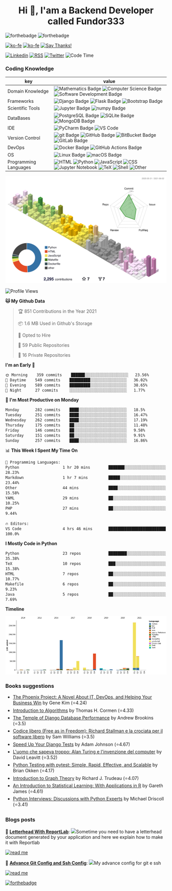 <h1 align="center">Hi 👋, I'am a Backend Developer called Fundor333</h1>


![forthebadge](https://forthebadge.com/images/badges/you-didnt-ask-for-this.svg)
![forthebadge](https://forthebadge.com/images/badges/powered-by-electricity.svg)

[![ko-fe](https://img.shields.io/badge/Ko--fi-donate-F16061?logo=Ko-fi&style=for-the-badge)](https://ko-fi.com/fundor333)
[![ko-fe](https://img.shields.io/badge/Buy%20me%20a%20coffe-donate-FFDD00?logo=Buy-me-a-Coffee&style=for-the-badge)](https://www.buymeacoffee.com/fundor333)
[![Say Thanks!](https://img.shields.io/badge/Say%20Thanks-thank-1EAEDB.svg?style=for-the-badge)](https://saythanks.io/to/github@fundor333.com)

[![Linkedin](https://img.shields.io/badge/LinkedIn-connect-0077B5?style=for-the-badge&logo=linkedin)](https://www.linkedin.com/in/%F0%9F%90%8D-matteo-scarpa-78969263/
)
[![RSS](https://img.shields.io/badge/RSS-read-FFA500?logo=rss&style=for-the-badge)](https:fundor333.com/index.xml)
[![Twitter](https://img.shields.io/badge/Twitter-follow-1DA1F2?logo=twitter&style=for-the-badge)](https://twitter.com/fundor333)
![Code Time](https://img.shields.io/endpoint?url=https://codetime-api.datreks.com/badge/1371?logoColor=white%26project=%26recentMS=0%26showProject=false&style=for-the-badge)

### Coding Knowledge

key                      |value
-------------------------|-------------------------------------------------------------------
Domain Knowledge         | ![Mathematics Badge](https://img.shields.io/badge/-Mathematics-f73e3e?style=for-the-badge&logo=mathworks&logoColor=white&color=f73e3e) ![Computer Science Badge](https://img.shields.io/badge/-Computer%20Science-7b18a2?style=for-the-badge&logo=smartthings&logoColor=white&color=7b18a2) ![Software Development Badge](https://img.shields.io/badge/-Software%20Development-fbc157?style=for-the-badge&logo=webpack&logoColor=000&color=fbc157)
Frameworks               | ![Django Badge](https://img.shields.io/badge/-Django-092E20?style=for-the-badge&logo=Django&logoColor=white&color=092E20) ![Flask Badge](https://img.shields.io/badge/-Flask-000000?style=for-the-badge&logo=Flask&logoColor=white&color=000000)  ![Bootstrap Badge](https://img.shields.io/badge/-Bootstrap-7952B3?style=for-the-badge&logo=Bootstrap&logoColor=white&color=7952B3)
Scientific Tools         | ![Jupyter Badge](https://img.shields.io/badge/-Jupyter-F37626?style=for-the-badge&logo=Jupyter&logoColor=white&color=F37626) ![numpy Badge](https://img.shields.io/badge/-numpy-013243?style=for-the-badge&logo=numpy&logoColor=white&color=013243)
DataBases                | ![PostgreSQL Badge](https://img.shields.io/badge/-PostgreSQL-336791?style=for-the-badge&logo=PostgreSQL&logoColor=white&color=336791) ![SQLite Badge](https://img.shields.io/badge/-SQLite-003B57?style=for-the-badge&logo=SQLite&logoColor=white&color=003B57) ![MongoDB Badge](https://img.shields.io/badge/-MongoDB-47A248?style=for-the-badge&logo=MongoDB&logoColor=white&color=47A248) 
IDE               | ![PyCharm Badge](https://img.shields.io/badge/-PyCharm-000?style=for-the-badge&logo=PyCharm&logoColor=white&color=000)  ![VS Code](https://img.shields.io/badge/visualstudiocode-blue.svg?logo=visual-studio-code&style=for-the-badge)
Version Control          | ![git Badge](https://img.shields.io/badge/-git-F05032?style=for-the-badge&logo=git&logoColor=white&color=F05032) ![GitHub Badge](https://img.shields.io/badge/-GitHub-181717?style=for-the-badge&logo=GitHub&logoColor=white&color=181717) ![BitBucket Badge](https://img.shields.io/badge/-BitBucket-0052CC?style=for-the-badge&logo=BitBucket&logoColor=white&color=0052CC) ![GitLab Badge](https://img.shields.io/badge/-GitLab-F05032?style=for-the-badge&logo=GitLab&logoColor=white&color=FCA121)
DevOps                   | ![Docker Badge](https://img.shields.io/badge/-Docker-2496ED?style=for-the-badge&logo=Docker&logoColor=white&color=2496ED) ![GitHub Actions Badge](https://img.shields.io/badge/-GitHub%20Actions-2088FF?style=for-the-badge&logo=GitHub%20Actions&logoColor=white&color=2088FF) 
OS                       | ![Linux Badge](https://img.shields.io/badge/-Linux-FCC624?style=for-the-badge&logo=Linux&logoColor=000&color=FCC624) ![macOS Badge](https://img.shields.io/badge/-macOS-000?style=for-the-badge&logo=Apple&logoColor=white&color=000)
Programming Languages    | ![HTML](https://img.shields.io/badge/HTML-38.4%25-%23e34c26?style=for-the-badge&logo=HTML&logoColor=%23e34c26&color=%23e34c26) ![Python](https://img.shields.io/badge/Python-27.8%25-%233572A5?style=for-the-badge&logo=Python&logoColor=%233572A5&color=%233572A5) ![JavaScript](https://img.shields.io/badge/JavaScript-13.4%25-%23f1e05a?style=for-the-badge&logo=JavaScript&logoColor=%23f1e05a&color=%23f1e05a) ![CSS](https://img.shields.io/badge/CSS-7.3%25-%23563d7c?style=for-the-badge&logo=CSS&logoColor=%23563d7c&color=%23563d7c) ![Jupyter Notebook](https://img.shields.io/badge/Jupyter%20Notebook-6.1%25-%23DA5B0B?style=for-the-badge&logo=Jupyter%20Notebook&logoColor=%23DA5B0B&color=%23DA5B0B) ![TeX](https://img.shields.io/badge/TeX-2%25-%233D6117?style=for-the-badge&logo=TeX&logoColor=%233D6117&color=%233D6117) ![Shell](https://img.shields.io/badge/Shell-1.4%25-%2389e051?style=for-the-badge&logo=Shell&logoColor=%2389e051&color=%2389e051) ![Other](https://img.shields.io/badge/Other-3.1%25-%23ededed?style=for-the-badge&logo=Other&logoColor=%23ededed&color=%23ededed) 

![](./profile-3d-contrib/profile-season-animate.svg)

<!--START_SECTION:waka-->
![Profile Views](http://img.shields.io/badge/Profile%20Views-299-blue)

**🐱 My Github Data** 

> 🏆 851 Contributions in the Year 2021
 > 
> 📦 1.6 MB Used in Github's Storage 
 > 
> 💼 Opted to Hire
 > 
> 📜 59 Public Repositories 
 > 
> 🔑 16 Private Repositories  
 > 
**I'm an Early 🐤** 

```text
🌞 Morning    359 commits    ██████░░░░░░░░░░░░░░░░░░░   23.56% 
🌆 Daytime    549 commits    █████████░░░░░░░░░░░░░░░░   36.02% 
🌃 Evening    589 commits    █████████░░░░░░░░░░░░░░░░   38.65% 
🌙 Night      27 commits     ░░░░░░░░░░░░░░░░░░░░░░░░░   1.77%

```
📅 **I'm Most Productive on Monday** 

```text
Monday       282 commits    ████░░░░░░░░░░░░░░░░░░░░░   18.5% 
Tuesday      251 commits    ████░░░░░░░░░░░░░░░░░░░░░   16.47% 
Wednesday    262 commits    ████░░░░░░░░░░░░░░░░░░░░░   17.19% 
Thursday     175 commits    ██░░░░░░░░░░░░░░░░░░░░░░░   11.48% 
Friday       146 commits    ██░░░░░░░░░░░░░░░░░░░░░░░   9.58% 
Saturday     151 commits    ██░░░░░░░░░░░░░░░░░░░░░░░   9.91% 
Sunday       257 commits    ████░░░░░░░░░░░░░░░░░░░░░   16.86%

```


📊 **This Week I Spent My Time On** 

```text
💬 Programming Languages: 
Python                   1 hr 20 mins        ███████░░░░░░░░░░░░░░░░░░   28.23% 
Markdown                 1 hr 7 mins         █████░░░░░░░░░░░░░░░░░░░░   23.44% 
Other                    44 mins             ████░░░░░░░░░░░░░░░░░░░░░   15.58% 
YAML                     29 mins             ██░░░░░░░░░░░░░░░░░░░░░░░   10.25% 
PHP                      27 mins             ██░░░░░░░░░░░░░░░░░░░░░░░   9.44%

🔥 Editors: 
VS Code                  4 hrs 46 mins       █████████████████████████   100.0%

```

**I Mostly Code in Python** 

```text
Python                   23 repos            ████████░░░░░░░░░░░░░░░░░   35.38% 
TeX                      10 repos            ███░░░░░░░░░░░░░░░░░░░░░░   15.38% 
HTML                     7 repos             ██░░░░░░░░░░░░░░░░░░░░░░░   10.77% 
Makefile                 6 repos             ██░░░░░░░░░░░░░░░░░░░░░░░   9.23% 
Java                     5 repos             ██░░░░░░░░░░░░░░░░░░░░░░░   7.69%

```


**Timeline**

![Chart not found](https://raw.githubusercontent.com/fundor333/fundor333/master/charts/bar_graph.png) 


<!--END_SECTION:waka-->

### Books suggestions
<!-- GOODREADS-LIST:START -->
- [The Phoenix Project: A Novel About IT, DevOps, and Helping Your Business Win](https://www.goodreads.com/review/show/3986076614?utm_medium=api&utm_source=rss) by Gene Kim (⭐️4.24)
- [Introduction to Algorithms](https://www.goodreads.com/review/show/3979104930?utm_medium=api&utm_source=rss) by Thomas H. Cormen (⭐️4.33)
- [The Temple of Django Database Performance](https://www.goodreads.com/review/show/3904584133?utm_medium=api&utm_source=rss) by Andrew Brookins (⭐️3.5)
- [Codice libero (Free as in Freedom): Richard Stallman e la crociata per il software libero](https://www.goodreads.com/review/show/3979088374?utm_medium=api&utm_source=rss) by Sam  Williams (⭐️3.5)
- [Speed Up Your Django Tests](https://www.goodreads.com/review/show/3979084324?utm_medium=api&utm_source=rss) by Adam    Johnson (⭐️4.67)
- [L'uomo che sapeva troppo: Alan Turing e l'invenzione del computer](https://www.goodreads.com/review/show/3379551629?utm_medium=api&utm_source=rss) by David Leavitt (⭐️3.52)
- [Python Testing with pytest: Simple, Rapid, Effective, and Scalable](https://www.goodreads.com/review/show/3379582780?utm_medium=api&utm_source=rss) by Brian Okken (⭐️4.17)
- [Introduction to Graph Theory](https://www.goodreads.com/review/show/3385145021?utm_medium=api&utm_source=rss) by Richard J. Trudeau (⭐️4.07)
- [An Introduction to Statistical Learning: With Applications in R](https://www.goodreads.com/review/show/3385145297?utm_medium=api&utm_source=rss) by Gareth James (⭐️4.61)
- [Python Interviews: Discussions with Python Experts](https://www.goodreads.com/review/show/3385147261?utm_medium=api&utm_source=rss) by Michael Driscoll (⭐️3.41)
<!-- GOODREADS-LIST:END -->

### Blogs posts
<!-- BLOG-POST-LIST:START -->
 🧋 [**Letterhead With ReportLab**](https://fundor333.com/post/2021/letterhead-with-reportlab/): <img src="https://fundor333.com/post/2021/letterhead-with-reportlab/Letterhead-with-ReportLab.jpg"/>Sometime you need to have a letterhead document generated by your application and here we explain how to make it with Reportlab 
 
 [![read me](https://img.shields.io/badge/READ%20MORE-blue?style=for-the-badge)](https://fundor333.com/post/2021/letterhead-with-reportlab/) 

 🍵 [**Advance Git Config and Ssh Config**](https://fundor333.com/post/2021/advance-git-config-and-ssh-config/): <img src="https://fundor333.com/post/2021/advance-git-config-and-ssh-config/Advance-git-config-and-ssh-config.jpg"/>My advance config for git e ssh 
 
 [![read me](https://img.shields.io/badge/READ%20MORE-blue?style=for-the-badge)](https://fundor333.com/post/2021/advance-git-config-and-ssh-config/) 
<!-- BLOG-POST-LIST:END -->

[![forthebadge](https://forthebadge.com/images/badges/check-it-out.svg)](https://fundor333.com)
